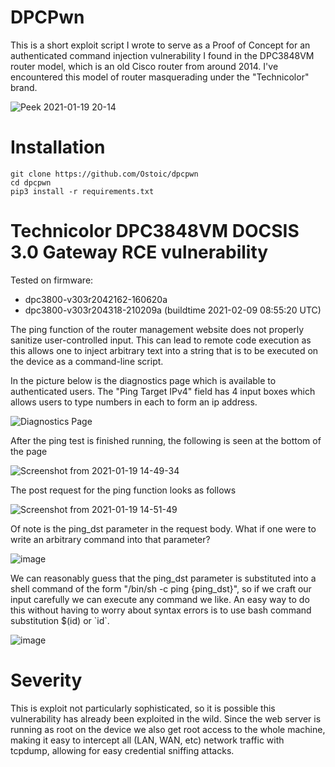 # DPCPwn
This is a short exploit script I wrote to serve as a Proof of Concept for an authenticated command injection vulnerability I found in the DPC3848VM router model, which is an old Cisco router from around 2014. I've encountered this model of router masquerading under the "Technicolor" brand.

![Peek 2021-01-19 20-14](https://user-images.githubusercontent.com/8475295/105113486-0bd2f880-5a93-11eb-916f-7f63fa963278.gif)

# Installation

```
git clone https://github.com/Ostoic/dpcpwn
cd dpcpwn
pip3 install -r requirements.txt
```

# Technicolor DPC3848VM DOCSIS 3.0 Gateway RCE vulnerability

Tested on firmware: 
  - dpc3800-v303r2042162-160620a
  - dpc3800-v303r204318-210209a (buildtime 2021-02-09 08:55:20 UTC)

The ping function of the router management website does not properly sanitize user-controlled input. This can lead to remote code execution as this allows one to inject arbitrary text into a string that is to be executed on the device as a command-line script.

In the picture below is the diagnostics page which is available to authenticated users. The "Ping Target IPv4" field has 4 input boxes which allows users to type numbers in each to form an ip address. 

![Diagnostics Page](https://user-images.githubusercontent.com/8475295/105084315-29d53480-5a64-11eb-993e-0be7cfc4b7d3.png)

After the ping test is finished running, the following is seen at the bottom of the page

![Screenshot from 2021-01-19 14-49-34](https://user-images.githubusercontent.com/8475295/105085304-900e8700-5a65-11eb-8e0e-088d357d9efe.png)

The post request for the ping function looks as follows

![Screenshot from 2021-01-19 14-51-49](https://user-images.githubusercontent.com/8475295/105085581-ee3b6a00-5a65-11eb-88e0-0829fec165e5.png)

Of note is the ping_dst parameter in the request body. What if one were to write an arbitrary command into that parameter?

![image](https://user-images.githubusercontent.com/8475295/105087210-280d7000-5a68-11eb-962b-b172cb519438.png)

We can reasonably guess that the ping_dst parameter is substituted into a shell command of the form "/bin/sh -c ping {ping_dst}", so if we craft our input carefully we can execute any command we like. An easy way to do this without having to worry about syntax errors is to use bash command substitution $(id) or \`id\`.

![image](https://user-images.githubusercontent.com/8475295/105087707-e7622680-5a68-11eb-8614-f7f7977e194c.png)

# Severity
This is exploit not particularly sophisticated, so it is possible this vulnerability has already been exploited in the wild. Since the web server is running as root on the device we also get root access to the whole machine, making it easy to intercept all (LAN, WAN, etc) network traffic with tcpdump, allowing for easy credential sniffing attacks.
